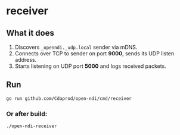 # receiver

## What it does

1. Discovers `_openndi._udp.local` sender via mDNS.
2. Connects over TCP to sender on port **9000**, sends its UDP listen address.
3. Starts listening on UDP port **5000** and logs received packets.

## Run

```bash
go run github.com/Cdaprod/open-ndi/cmd/receiver
``` 

### Or after build:

```bash
./open-ndi-receiver
``` 